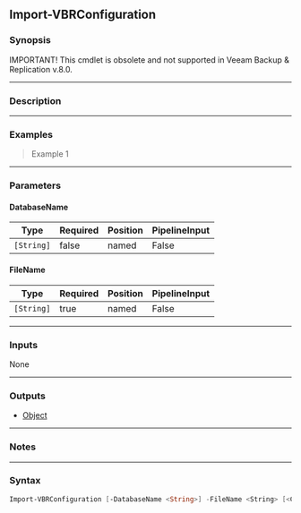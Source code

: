 Import-VBRConfiguration
-----------------------

### Synopsis
IMPORTANT! This cmdlet is obsolete and not supported in Veeam Backup & Replication v.8.0.

---

### Description

---

### Examples
> Example 1

---

### Parameters
#### **DatabaseName**

|Type      |Required|Position|PipelineInput|
|----------|--------|--------|-------------|
|`[String]`|false   |named   |False        |

#### **FileName**

|Type      |Required|Position|PipelineInput|
|----------|--------|--------|-------------|
|`[String]`|true    |named   |False        |

---

### Inputs
None

---

### Outputs
* [Object](https://learn.microsoft.com/en-us/dotnet/api/System.Object)

---

### Notes

---

### Syntax
```PowerShell
Import-VBRConfiguration [-DatabaseName <String>] -FileName <String> [<CommonParameters>]
```
